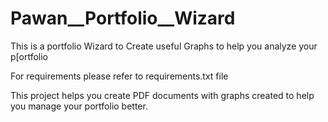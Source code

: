 # Pawan__Portfolio__Wizard
This is a portfolio Wizard to Create useful Graphs to help you analyze your p[ortfolio


For requirements please refer to requirements.txt file

This project helps you create PDF documents with graphs created to help you manage your portfolio better.
